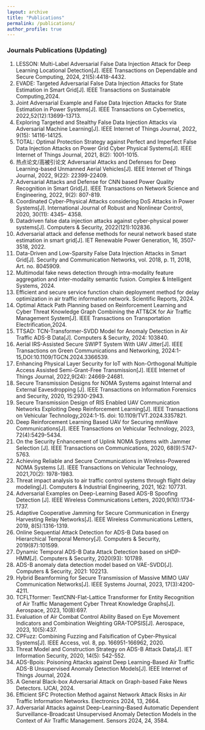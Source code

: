 ```yaml
---
layout: archive
title: "Publications"
permalink: /publications/
author_profile: true
---
```




### Journals Publications  (Updating)

1. LESSON: Multi-Label Adversarial False Data Injection Attack for Deep Learning Locational Detection[J]. IEEE Transactions on Dependable and Secure Computing, 2024, 21(5):4418-4432.
2. EVADE: Targeted Adversarial False Data Injection Attacks for State Estimation in Smart Grid[J]. IEEE Transactions on Sustainable Computing,2024.
3. Joint Adversarial Example and False Data Injection Attacks for State Estimation in Power Systems[J]. IEEE Transactions on Cybernetics, 2022,52(12):13699-13713.
4. Exploring Targeted and Stealthy False Data Injection Attacks via Adversarial Machine Learning[J]. IEEE Internet of Things Journal, 2022, 9(15): 14116-14125.
5. TOTAL: Optimal Protection Strategy against Perfect and Imperfect False Data Injection Attacks on Power Grid Cyber Physical Systems[J]. IEEE Internet of Things Journal, 2021, 8(2): 1001-1015.
6. 热点论文/高被引论文 Adversarial Attacks and Defenses for Deep Learning-based Unmanned Aerial Vehicles[J]. IEEE Internet of Things Journal, 2022, 9(22): 22399-22409.
7. Adversarial Attacks and Defense for CNN based Power Quality Recognition in Smart Grid[J]. IEEE Transactions on Network Science and Engineering, 2022, 9(2): 807-819.
8. Coordinated Cyber-Physical Attacks considering DoS Attacks in Power Systems[J]. International Journal of Robust and Nonlinear Control, 2020, 30(11): 4345– 4358.
9. Datadriven false data injection attacks against cyber-physical power systems[J]. Computers & Security, 2022(121):102836.
10. Adversarial attack and defense methods for neural network based state estimation in smart grid[J]. IET Renewable Power Generation, 16, 3507-3518, 2022.
11. Data-Driven and Low-Sparsity False Data Injection Attacks in Smart Grid[J]. Security and Communication Networks, vol. 2018, p. 11, 2018, Art. no. 8045909.
12. Multimodal fake news detection through intra-modality feature aggregation and inter-modality semantic fusion. Complex & Intelligent Systems, 2024.
13. Efficient and secure service function chain deployment method for delay optimization in air traffic information network. Scientific Reports, 2024.
14. Optimal Attack Path Planning based on Reinforcement Learning and Cyber Threat Knowledge Graph Combining the ATT&CK for Air Traffic Management System[J]. IEEE Transactions on Transportation Electrification,2024.
15. TTSAD: TCN-Transformer-SVDD Model for Anomaly Detection in Air Traffic ADS-B Data[J]. Computers & Security, 2024: 103840.
16. Aerial IRS-Assisted Secure SWIPT System With UAV Jitter[J]. IEEE Transactions on Green Communications and Networking, 2024:1-15,DOI:10.1109/TGCN.2024.3366539.
17. Enhancing Physical Layer Security for IoT with Non-Orthogonal Multiple Access Assisted Semi-Grant-Free Transmission[J]. IEEE Internet of Things Journal, 2022,9(24): 24669-24681.
18. Secure Transmission Designs for NOMA Systems against Internal and External Eavesdropping [J]. IEEE Transactions on Information Forensics and Security, 2020, 15:2930-2943.
19. Secure Transmission Design of RIS Enabled UAV Communication Networks Exploiting Deep Reinforcement Learning[J]. IEEE Transactions on Vehicular Technology,2024:1-15. doi: 10.1109/TVT.2024.3357821.
20. Deep Reinforcement Learning Based UAV for Securing mmWave Communications[J]. IEEE Transactions on Vehicular Technology, 2023, 72(4):5429-5434.
21. On the Security Enhancement of Uplink NOMA Systems with Jammer Selection [J]. IEEE Transactions on Communications, 2020, 68(9):5747-5763.
22. Achieving Reliable and Secure Communications in Wireless-Powered NOMA Systems [J]. IEEE Transactions on Vehicular Technology, 2021,70(2): 1978-1983.
23. Threat impact analysis to air traffic control systems through flight delay modeling[J]. Computers & Industrial Engineering, 2021, 162: 107731.
24. Adversarial Examples on Deep-Learning Based ADS-B Spoofing Detection [J]. IEEE Wireless Communications Letters, 2020,9(10):1734-1737.
25. Adaptive Cooperative Jamming for Secure Communication in Energy Harvesting Relay Networks[J]. IEEE Wireless Communications Letters, 2019, 8(5):1316-1319.
26. Online Sequential Attack Detection for ADS-B Data based on Hierarchical Temporal Memory[J]. Computers & Security, 2019(87):101599.
27. Dynamic Temporal ADS-B Data Attack Detection based on sHDP-HMM[J]. Computers & Security, 2020(93): 101789.
28. ADS-B anomaly data detection model based on VAE-SVDD[J]. Computers & Security, 2021: 102213.
29. Hybrid Beamforming for Secure Transmission of Massive MIMO UAV Communication Networks[J]. IEEE Systems Journal, 2023, 17(3):4200-4211.
30. TCFLTformer: TextCNN-Flat-Lattice Transformer for Entity Recognition of Air Traffic Management Cyber Threat Knowledge Graphs[J]. Aerospace, 2023, 10(8):697.
31. Evaluation of Air Combat Control Ability Based on Eye Movement Indicators and Combination Weighting GRA-TOPSIS[J]. Aerospace, 2023, 10(5):437.
32. CPFuzz: Combining Fuzzing and Falsification of Cyber-Physical Systems[J]. IEEE Access, vol. 8, pp. 166951-166962, 2020.
33. Threat Model and Construction Strategy on ADS-B Attack Data[J]. IET Information Security, 2020, 14(5): 542-552.
34. ADS-Bpois: Poisoning Attacks against Deep Learning-Based Air Traffic ADS-B Unsupervised Anomaly Detection Models[J]. IEEE Internet of Things Journal, 2024.
35. A General Black-box Adversarial Attack on Graph-based Fake News Detectors. IJCAI, 2024.
36. Efficient SFC Protection Method against Network Attack Risks in Air Traffic Information Networks. Electronics 2024, 13, 2664.
37. Adversarial Attacks against Deep-Learning-Based Automatic Dependent Surveillance-Broadcast Unsupervised Anomaly Detection Models in the Context of Air Traffic Management. Sensors 2024, 24, 3584.
